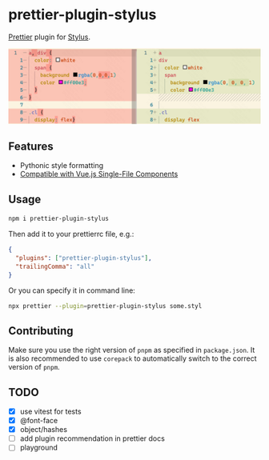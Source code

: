 # prettier-plugin-stylus

[Prettier](https://prettier.io/) plugin for [Stylus](https://stylus-lang.com/).

![Demo](demo.png)

## Features

- Pythonic style formatting
- [Compatible with Vue.js Single-File Components](https://prettier.io/blog/2022/06/14/2.7.0.html#infer-stylus-parser-for-vue-sfc-style-block-12707httpsgithubcomprettierprettierpull12707-by-lsdsjyhttpsgithubcomlsdsjy)

## Usage

```sh
npm i prettier-plugin-stylus
```

Then add it to your prettierrc file, e.g.:

```json
{
  "plugins": ["prettier-plugin-stylus"],
  "trailingComma": "all"
}
```

Or you can specify it in command line:

```sh
npx prettier --plugin=prettier-plugin-stylus some.styl
```

## Contributing

Make sure you use the right version of `pnpm` as specified in `package.json`. It is also recommended to use `corepack` to automatically switch to the correct version of `pnpm`.

## TODO

- [x] use vitest for tests
- [x] @font-face
- [x] object/hashes
- [ ] add plugin recommendation in prettier docs
- [ ] playground
